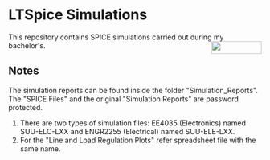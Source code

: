 # LTSpice Simulations
This repository contains SPICE simulations carried out during my bachelor's.
<img src="https://github.com/nigilmohra/LTSpice_Simulations/assets/82286406/23a3dbd8-4ff4-4288-888f-1705ed0cf96b" align="right" width="100" height="25"> <br />


## Notes
The simulation reports can be found inside the folder "Simulation_Reports". The "SPICE Files" and the original "Simulation Reports" are password protected.

1. There are two types of simulation files: EE4035 (Electronics) named SUU-ELC-LXX and ENGR2255 (Electrical) named SUU-ELE-LXX.
2. For the "Line and Load Regulation Plots" refer spreadsheet file with the same name.

